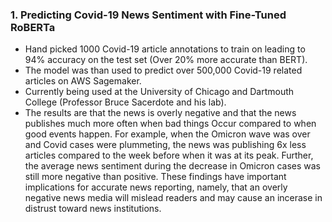 ### 1. Predicting Covid-19 News Sentiment with Fine-Tuned RoBERTa

- Hand picked 1000 Covid-19 article annotations to train on leading to 94% accuracy on the test set (Over 20% more accurate than BERT).
- The model was than used to predict over 500,000 Covid-19 related articles on AWS Sagemaker.
- Currently being used at the University of Chicago and Dartmouth College (Professor Bruce Sacerdote and his lab).
- The results are that the news is overly negative and that the news publishes much more often when bad things Occur compared to when good events happen. For example, when the Omicron wave was over and Covid cases were plummeting, the news was publishing 6x less articles compared to the week before when it was at its peak. Further, the average news sentiment during the decrease in Omicron cases was still more negative than positive. These findings have important implications for accurate news reporting, namely, that an overly negative news media will mislead readers and may cause an incerase in distrust toward news institutions. 


